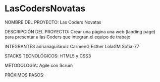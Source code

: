 # LasCodersNovatas

NOMBRE DEL PROYECTO: Las Coders Novatas

DESCRIPCIÓN DEL PROYECTO: Crear una página una web (landing page) 
para presentar a las Coders que integran
el equipo de trabajo

INTEGRANTES
adrianaguilaruiz
CarmenG
Esther
LolaGM
Sofia-77

STACKS TECNOLÓGICOS: HTML5 y CSS3

METODOLOGÍA: Agile con Scrum

PRÓXIMOS PASOS: 


